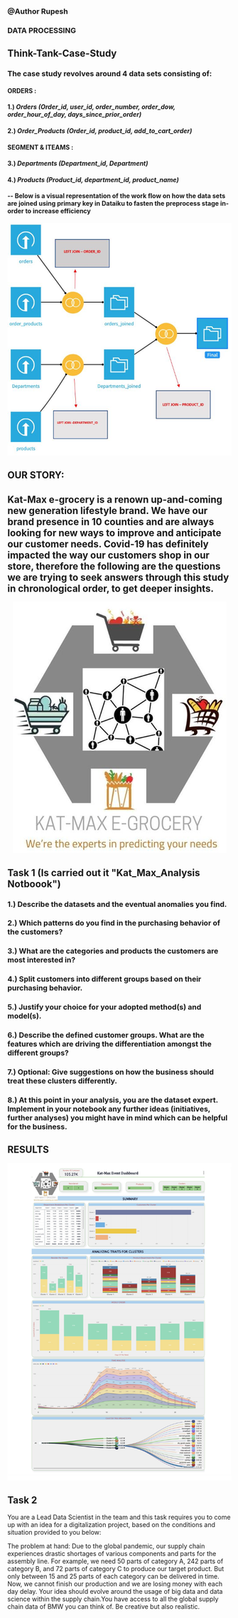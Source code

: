 ### @Author Rupesh

### **DATA PROCESSING**

## Think-Tank-Case-Study

### The case study revolves around 4 data sets consisting of:
#### **ORDERS :**
#### 1.) *Orders (Order_id, user_id, order_number, order_dow, order_hour_of_day, days_since_prior_order)*
#### 2.) *Order_Products (Order_id, product_id, add_to_cart_order)*


#### **SEGMENT & ITEAMS :**
#### 3.) *Departments (Department_id, Department)*
#### 4.) *Products (Product_id, department_id, product_name)*

#### -- **Below is a visual representation of the work flow on how the data sets are joined using primary key in Dataiku to fasten the preprocess stage in-order to increase efficiency**

<p align="center">
  <img src="assets/Dataflow.JPG">
</p>

## **OUR STORY**:

## Kat-Max e-grocery is a renown up-and-coming new generation lifestyle brand. We have our brand presence in 10 counties and are always looking for new ways to improve and anticipate our customer needs. Covid-19 has definitely impacted the way our customers shop in our store, therefore the following are the questions we are trying to seek answers through this study in chronological order, to get deeper insights.

<p align="center">
  <img src="assets/Kat-max.JPG">
</p>



## Task 1 (Is carried out it **"Kat_Max_Analysis Notboook"**)

### 1.) Describe the datasets and the eventual anomalies you find.
### 2.) Which patterns do you find in the purchasing behavior of the customers?
### 3.) What are the categories and products the customers are most interested in?
### 4.) Split customers into different groups based on their purchasing behavior.
### 5.) Justify your choice for your adopted method(s) and model(s).
### 6.) Describe the defined customer groups. What are the features which are driving the differentiation amongst the different groups?
### 7.) Optional: Give suggestions on how the business should treat these clusters differently.
### 8.) At this point in your analysis, you are the dataset expert. Implement in your notebook any further ideas (initiatives, further analyses) you might have in mind which can be helpful for the business.


## RESULTS
<p align="center">
  <img src="assets/Kat-max egrocery-1.jpg">
</p>

## Task 2

You are a Lead Data Scientist in the team and this task requires you to come up with an idea for a digitalization project, based on the conditions and situation provided to you below:

The problem at hand: Due to the global pandemic, our supply chain experiences drastic shortages of various components and parts for the assembly line. For example, we need 50 parts of category A, 242 parts of category B, and 72 parts of category C to produce our target product. But only between 15 and 25 parts of each category can be delivered in time. Now, we cannot finish our production and we are losing money with each day delay. Your idea should evolve around the usage of big data and data science within the supply chain.You have access to all the global supply chain data of BMW you can think of. Be creative but also realistic.








